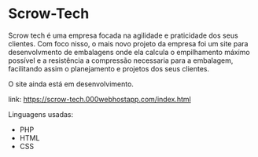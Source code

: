 # Scrow-Tech
Scrow tech é uma empresa focada na agilidade e praticidade dos seus clientes.
Com foco nisso, o mais novo projeto da empresa foi um site para desenvolvmento de embalagens onde ela calcula o empilhamento máximo possível e a resistência a compressão necessaria para a embalagem, facilitando assim o planejamento e projetos dos seus clientes.

O site ainda está em desenvolvimento.

link: https://scrow-tech.000webhostapp.com/index.html

Linguagens usadas:
- PHP
- HTML
- CSS
